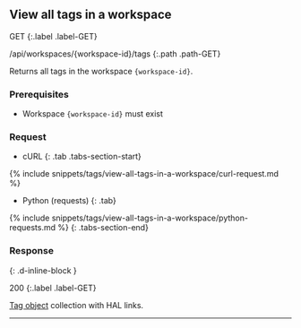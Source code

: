 ## View all tags in a workspace

GET
{:.label .label-GET}

/api/workspaces/{workspace-id}/tags
{:.path .path-GET}

Returns all tags in the workspace `{workspace-id}`.

### Prerequisites
- Workspace `{workspace-id}` must exist

### Request

- cURL
{: .tab .tabs-section-start}

{% include snippets/tags/view-all-tags-in-a-workspace/curl-request.md %}

- Python (requests)
{: .tab}

{% include snippets/tags/view-all-tags-in-a-workspace/python-requests.md %}
{: .tabs-section-end}

### Response
{: .d-inline-block }

200
{:.label .label-GET}

[Tag object](#tag-object) collection with HAL links.

---
